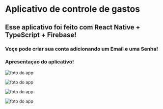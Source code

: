 # Aplicativo de controle de gastos

## Esse aplicativo foi feito com React Native + TypeScript + Firebase!

### Voçe pode criar sua conta adicionando um Email e uma Senha!

### Apresentaçao do aplicativo!
![foto do app](https://github.com/AlisonNunesAraujo/walletApp/blob/main/assets/imageexpoapp.jpeg?raw=true)

![foto do app](https://github.com/AlisonNunesAraujo/walletApp/blob/main/assets/imageappexpo.jpeg?raw=true)

![foto do app](https://github.com/AlisonNunesAraujo/walletApp/blob/main/assets/appimage.jpeg?raw=true)

![foto do app](https://github.com/AlisonNunesAraujo/walletApp/blob/main/assets/aplicativoImage.jpeg?raw=true)
